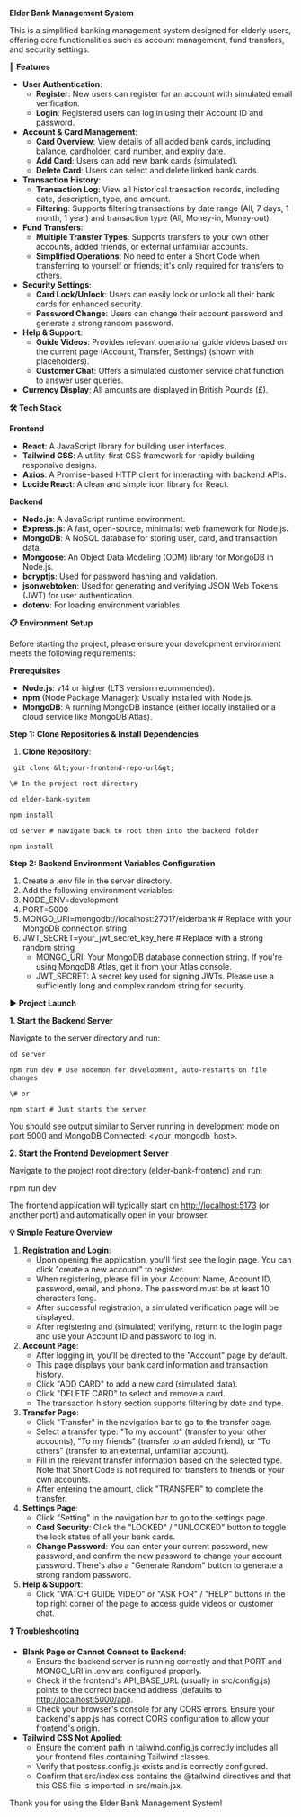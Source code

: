 **Elder Bank Management System**

This is a simplified banking management system designed for elderly users, offering core functionalities such as account management, fund transfers, and security settings.

**🚀 Features**

- **User Authentication**:
  - **Register**: New users can register for an account with simulated email verification.
  - **Login**: Registered users can log in using their Account ID and password.
- **Account & Card Management**:
  - **Card Overview**: View details of all added bank cards, including balance, cardholder, card number, and expiry date.
  - **Add Card**: Users can add new bank cards (simulated).
  - **Delete Card**: Users can select and delete linked bank cards.
- **Transaction History**:
  - **Transaction Log**: View all historical transaction records, including date, description, type, and amount.
  - **Filtering**: Supports filtering transactions by date range (All, 7 days, 1 month, 1 year) and transaction type (All, Money-in, Money-out).
- **Fund Transfers**:
  - **Multiple Transfer Types**: Supports transfers to your own other accounts, added friends, or external unfamiliar accounts.
  - **Simplified Operations**: No need to enter a Short Code when transferring to yourself or friends; it's only required for transfers to others.
- **Security Settings**:
  - **Card Lock/Unlock**: Users can easily lock or unlock all their bank cards for enhanced security.
  - **Password Change**: Users can change their account password and generate a strong random password.
- **Help & Support**:
  - **Guide Videos**: Provides relevant operational guide videos based on the current page (Account, Transfer, Settings) (shown with placeholders).
  - **Customer Chat**: Offers a simulated customer service chat function to answer user queries.
- **Currency Display**: All amounts are displayed in British Pounds (£).

**🛠️ Tech Stack**

**Frontend**

- **React**: A JavaScript library for building user interfaces.
- **Tailwind CSS**: A utility-first CSS framework for rapidly building responsive designs.
- **Axios**: A Promise-based HTTP client for interacting with backend APIs.
- **Lucide React**: A clean and simple icon library for React.

**Backend**

- **Node.js**: A JavaScript runtime environment.
- **Express.js**: A fast, open-source, minimalist web framework for Node.js.
- **MongoDB**: A NoSQL database for storing user, card, and transaction data.
- **Mongoose**: An Object Data Modeling (ODM) library for MongoDB in Node.js.
- **bcryptjs**: Used for password hashing and validation.
- **jsonwebtoken**: Used for generating and verifying JSON Web Tokens (JWT) for user authentication.
- **dotenv**: For loading environment variables.

**📋 Environment Setup**

Before starting the project, please ensure your development environment meets the following requirements:

**Prerequisites**

- **Node.js**: v14 or higher (LTS version recommended).
- **npm** (Node Package Manager): Usually installed with Node.js.
- **MongoDB**: A running MongoDB instance (either locally installed or a cloud service like MongoDB Atlas).

**Step 1: Clone Repositories & Install Dependencies**

1. **Clone Repository**:

```
 git clone &lt;your-frontend-repo-url&gt;
```

```
\# In the project root directory

cd elder-bank-system

npm install

cd server # navigate back to root then into the backend folder

npm install
```

**Step 2: Backend Environment Variables Configuration**

1. Create a .env file in the server directory.
2. Add the following environment variables:
3. NODE_ENV=development
4. PORT=5000
5. MONGO_URI=mongodb://localhost:27017/elderbank # Replace with your MongoDB connection string
6. JWT_SECRET=your_jwt_secret_key_here # Replace with a strong random string
   - MONGO_URI: Your MongoDB database connection string. If you're using MongoDB Atlas, get it from your Atlas console.
   - JWT_SECRET: A secret key used for signing JWTs. Please use a sufficiently long and complex random string for security.

**▶️ Project Launch**

**1\. Start the Backend Server**

Navigate to the server directory and run:

```
cd server

npm run dev # Use nodemon for development, auto-restarts on file changes

\# or

npm start # Just starts the server

```

You should see output similar to Server running in development mode on port 5000 and MongoDB Connected: &lt;your_mongodb_host&gt;.

**2\. Start the Frontend Development Server**

Navigate to the project root directory (elder-bank-frontend) and run:

npm run dev

The frontend application will typically start on <http://localhost:5173> (or another port) and automatically open in your browser.

**💡 Simple Feature Overview**

1. **Registration and Login**:
   - Upon opening the application, you'll first see the login page. You can click "create a new account" to register.
   - When registering, please fill in your Account Name, Account ID, password, email, and phone. The password must be at least 10 characters long.
   - After successful registration, a simulated verification page will be displayed.
   - After registering and (simulated) verifying, return to the login page and use your Account ID and password to log in.
2. **Account Page**:
   - After logging in, you'll be directed to the "Account" page by default.
   - This page displays your bank card information and transaction history.
   - Click "ADD CARD" to add a new card (simulated data).
   - Click "DELETE CARD" to select and remove a card.
   - The transaction history section supports filtering by date and type.
3. **Transfer Page**:
   - Click "Transfer" in the navigation bar to go to the transfer page.
   - Select a transfer type: "To my account" (transfer to your other accounts), "To my friends" (transfer to an added friend), or "To others" (transfer to an external, unfamiliar account).
   - Fill in the relevant transfer information based on the selected type. Note that Short Code is not required for transfers to friends or your own accounts.
   - After entering the amount, click "TRANSFER" to complete the transfer.
4. **Settings Page**:
   - Click "Setting" in the navigation bar to go to the settings page.
   - **Card Security**: Click the "LOCKED" / "UNLOCKED" button to toggle the lock status of all your bank cards.
   - **Change Password**: You can enter your current password, new password, and confirm the new password to change your account password. There's also a "Generate Random" button to generate a strong random password.
5. **Help & Support**:
   - Click "WATCH GUIDE VIDEO" or "ASK FOR" / "HELP" buttons in the top right corner of the page to access guide videos or customer chat.

**❓ Troubleshooting**

- **Blank Page or Cannot Connect to Backend**:
  - Ensure the backend server is running correctly and that PORT and MONGO_URI in .env are configured properly.
  - Check if the frontend's API_BASE_URL (usually in src/config.js) points to the correct backend address (defaults to <http://localhost:5000/api>).
  - Check your browser's console for any CORS errors. Ensure your backend's app.js has correct CORS configuration to allow your frontend's origin.
- **Tailwind CSS Not Applied**:
  - Ensure the content path in tailwind.config.js correctly includes all your frontend files containing Tailwind classes.
  - Verify that postcss.config.js exists and is correctly configured.
  - Confirm that src/index.css contains the @tailwind directives and that this CSS file is imported in src/main.jsx.

Thank you for using the Elder Bank Management System!
